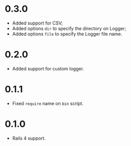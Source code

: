 # 0.3.0

- Added support for CSV;
- Added options `dir` to specify the directory on Logger;
- Added options `file` to specify the Logger file name.

# 0.2.0

- Added support for custom logger.

# 0.1.1

- Fixed `require` name on `bin` script.

# 0.1.0

- Rails 4 support.

